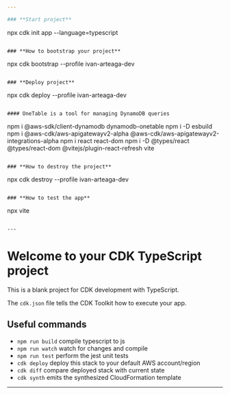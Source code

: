 ```yaml
---

### **Start project**

```
npx cdk init app --language=typescript
```

### **How to bootstrap your project**

```
npx cdk bootstrap --profile ivan-arteaga-dev
```

### **Deploy project**

```
npx cdk deploy --profile ivan-arteaga-dev
```

#### OneTable is a tool for managing DynamoDB queries

```
npm i @aws-sdk/client-dynamodb dynamodb-onetable
npm i -D esbuild
npm i @aws-cdk/aws-apigatewayv2-alpha @aws-cdk/aws-apigatewayv2-integrations-alpha
npm i react react-dom
npm i -D @types/react @types/react-dom @vitejs/plugin-react-refresh vite
```

### **How to destroy the project**

```
npx cdk destroy --profile ivan-arteaga-dev
```

### **How to test the app**

```
npx vite
```

---
```


# Welcome to your CDK TypeScript project

This is a blank project for CDK development with TypeScript.

The `cdk.json` file tells the CDK Toolkit how to execute your app.

## Useful commands

- `npm run build` compile typescript to js
- `npm run watch` watch for changes and compile
- `npm run test` perform the jest unit tests
- `cdk deploy` deploy this stack to your default AWS account/region
- `cdk diff` compare deployed stack with current state
- `cdk synth` emits the synthesized CloudFormation template

---
